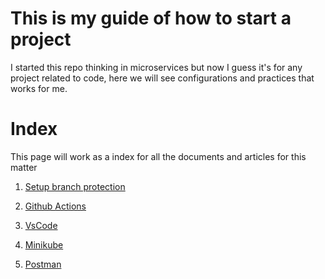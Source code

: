 # This is my guide of how to start a project

I started this repo thinking in microservices but now I guess it's for any project related to code, here we will see configurations and practices that works for me.

# Index

This page will work as a index for all the documents and articles for this matter

1. [Setup branch protection](setup-branch-protection.md)

2. [Github Actions](github-actions.md)

3. [VsCode](vscode.md)

4. [Minikube](minikube.md)

5. [Postman](postman.md)
